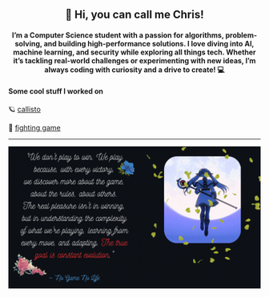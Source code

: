 
<div align="center">
  <h2>👋 Hi, you can call me Chris!</h2>

  <h4> I’m a Computer Science student with a passion for algorithms, problem-solving, and building high-performance solutions. I love diving into AI, machine learning, and security while exploring all things tech. Whether it’s tackling real-world challenges or experimenting with new ideas, I’m always coding with curiosity and a drive to create! 💻 </h4>
</div>

<h4>Some cool stuff I worked on</h4>

🪐 <a href="https://github.com/Maracujacake/callisto">callisto</a>
  
🥊 <a href="https://github.com/Maracujacake/FightingGameJS">fighting game</a>

---

<div align="center">
  <img src="https://github.com/Maracujacake/Maracujacake/blob/main/videogif%20(1).gif">
</div>


